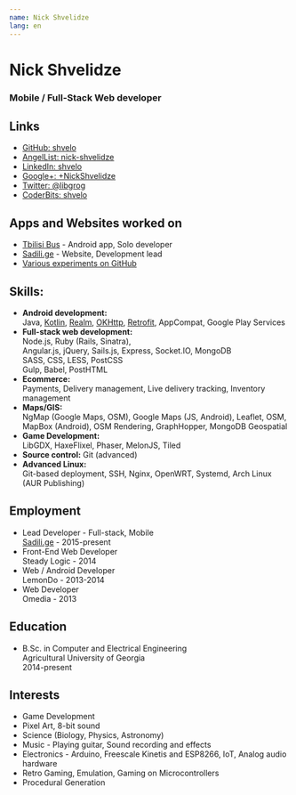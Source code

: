 ```yaml
---
name: Nick Shvelidze
lang: en
---
```


# Nick Shvelidze
### Mobile / Full-Stack Web developer

## Links
- [GitHub: shvelo](https://github.com/shvelo)
- [AngelList: nick-shvelidze](https://angel.co/nick-shvelidze)
- [LinkedIn: shvelo](https://www.linkedin.com/in/shvelo)
- [Google+: +NickShvelidze](https://plus.google.com/+NickShvelidze)
- [Twitter: @libgrog](https://twitter.com/libgrog)
- [CoderBits: shvelo](https://coderbits.com/shvelo)

## Apps and Websites worked on
- [Tbilisi Bus](https://play.google.com/store/apps/details?id=com.tbilisi.bus) - Android app, Solo developer
- [Sadili.ge](https://sadili.ge) - Website, Development lead
- [Various experiments on GitHub](http://pirrate.me/)

## Skills:
- **Android development:**  
Java, [Kotlin](https://kotlinlang.org/), [Realm](https://realm.io/), [OKHttp](http://square.github.io/okhttp/),
[Retrofit](http://square.github.io/retrofit/), AppCompat, Google Play Services
- **Full-stack web development:**  
Node.js, Ruby (Rails, Sinatra),  
Angular.js, jQuery, Sails.js, Express, Socket.IO, MongoDB  
SASS, CSS, LESS, PostCSS  
Gulp, Babel, PostHTML
- **Ecommerce:**  
Payments, Delivery management, Live delivery tracking, Inventory management
- **Maps/GIS:**  
NgMap (Google Maps, OSM), Google Maps (JS, Android), Leaflet, OSM, MapBox (Android), OSM Rendering, GraphHopper, MongoDB Geospatial  
- **Game Development:**  
LibGDX, HaxeFlixel, Phaser, MelonJS, Tiled
- **Source control:** Git (advanced)
- **Advanced Linux:**  
Git-based deployment, SSH, Nginx, OpenWRT, Systemd, Arch Linux (AUR Publishing)

## Employment
- Lead Developer - Full-stack, Mobile  
[Sadili.ge](https://sadili.ge) - 2015-present
- Front-End Web Developer  
Steady Logic - 2014
- Web / Android Developer  
LemonDo - 2013-2014
- Web Developer  
Omedia - 2013

## Education
- B.Sc. in Computer and Electrical Engineering  
Agricultural University of Georgia  
2014-present

## Interests
- Game Development  
- Pixel Art, 8-bit sound  
- Science (Biology, Physics, Astronomy)  
- Music - Playing guitar, Sound recording and effects  
- Electronics - Arduino, Freescale Kinetis and ESP8266, IoT, Analog audio hardware  
- Retro Gaming, Emulation, Gaming on Microcontrollers  
- Procedural Generation  

